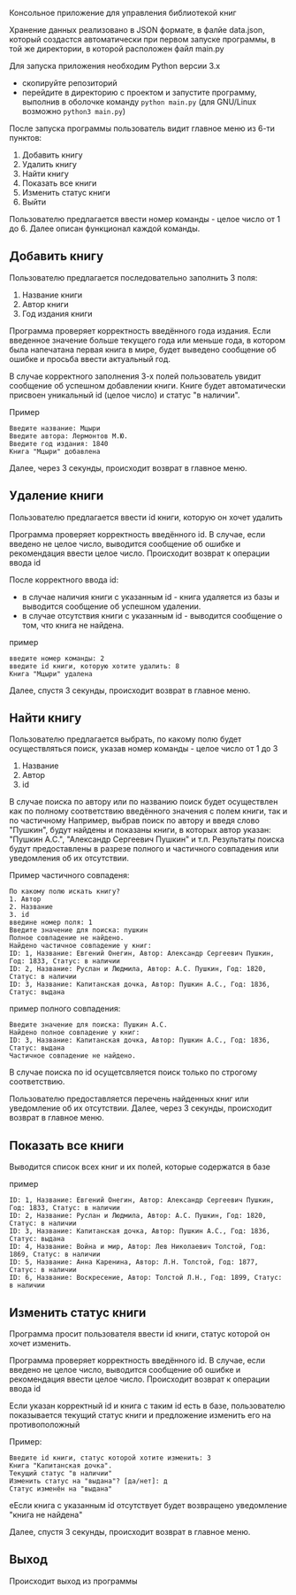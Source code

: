 Консольное приложение для управления библиотекой книг

Хранение данных реализовано в JSON формате, в фалйе data.json, который создастся автоматически при первом запуске программы, в той же директории, в которой расположен файл main.py

Для запуска приложения необходим Python версии 3.х
- скопируйте репозиторий
- перейдите в директорию с проектом и запустите программу, выполнив в оболочке команду `python main.py` (для GNU/Linux возможно `python3 main.py`)

После запуска программы пользователь видит главное меню из 6-ти пунктов:
1. Добавить книгу
2. Удалить книгу
3. Найти книгу
4. Показать все книги
5. Изменить статус книги
6. Выйти

Пользователю предлагается ввести номер команды - целое число от 1 до 6.
Далее описан функционал каждой команды.


## Добавить книгу
Пользователю предлагается последовательно заполнить 3 поля:
1. Название книги
2. Автор книги
3. Год издания книги

Программа проверяет корректность введённого года издания. 
Если введенное значение больше текущего года или меньше года, в котором была напечатана первая книга в мире, будет выведено сообщение об ошибке и просьба ввести актуальный год.

В случае корректного заполнения 3-х полей пользователь увидит сообщение об успешном добавлении книги.
Книге будет автоматически присвоен уникальный id (целое число) и статус "в наличии".

Пример
```shell
Введите название: Мцыри
Введите автора: Лермонтов М.Ю.
Введите год издания: 1840
Книга "Мцыри" добавлена
```

Далее, через 3 секунды, происходит возврат в главное меню.

## Удаление книги
Пользователю предлагается ввести id книги, которую он хочет удалить

Программа проверяет корректность введённого id. 
В случае, если введено не целое число, выводится сообщение об ошибке и рекомендация ввести целое число.
Происходит возврат к операции ввода id

После корректного ввода id:
- в случае наличия книги с указанным id - книга удаляется из базы и выводится сообщение об успешном удалении.
- в случае отсутствия книги с указанным id - выводится сообщение о том, что книга не найдена.

пример
```shell
введите номер команды: 2
введите id книги, которую хотите удалить: 8
Книга "Мцыри" удалена
```

Далее, спустя 3 секунды, происходит возврат в главное меню.


## Найти книгу

Пользователю предлагается выбрать, по какому полю будет осуществляться поиск, указав номер команды - целое число от 1 до 3
1. Название
2. Автор
3. id

В случае поиска по автору или по названию поиск будет осуществлен как по полному соответствию введённого значения с полем книги, так и по частичному
Например, выбрав поиск по автору и введя слово "Пушкин", будут найдены и показаны книги, в которых автор указан: "Пушкин А.С.", "Александр Сергеевич Пушкин" и т.п.
Результаты поиска будут предоставлены в разрезе полного и частичного совпадения или уведомления об их отсутствии.

Пример частичного совпаденя:

```shell
По какому полю искать книгу?
1. Автор
2. Название
3. id
введине номер поля: 1
Введите значение для поиска: пушкин
Полное совпадение не найдено.
Найдено частичное совпадение у книг:
ID: 1, Название: Евгений Онегин, Автор: Александр Сергеевич Пушкин, Год: 1833, Статус: в наличии
ID: 2, Название: Руслан и Людмила, Автор: А.С. Пушкин, Год: 1820, Статус: в наличии
ID: 3, Название: Капитанская дочка, Автор: Пушкин А.С., Год: 1836, Статус: выдана
```

пример полного совпадения:
```shell
Введите значение для поиска: Пушкин А.С.
Найдено полное совпадение у книг:
ID: 3, Название: Капитанская дочка, Автор: Пушкин А.С., Год: 1836, Статус: выдана
Частичное совпадение не найдено.
```

В случае поиска по id осущетсвляется поиск только по строгому соответствию.

Пользователю предоставляется перечень найденных книг или уведомление об их отсутствии.
Далее, через 3 секунды, происходит возврат в главное меню.


## Показать все книги
Выводится список всех книг и их полей, которые содержатся в базе

пример
```shell
ID: 1, Название: Евгений Онегин, Автор: Александр Сергеевич Пушкин, Год: 1833, Статус: в наличии
ID: 2, Название: Руслан и Людмила, Автор: А.С. Пушкин, Год: 1820, Статус: в наличии
ID: 3, Название: Капитанская дочка, Автор: Пушкин А.С., Год: 1836, Статус: выдана
ID: 4, Название: Война и мир, Автор: Лев Николаевич Толстой, Год: 1869, Статус: в наличии
ID: 5, Название: Анна Каренина, Автор: Л.Н. Толстой, Год: 1877, Статус: в наличии
ID: 6, Название: Воскресение, Автор: Толстой Л.Н., Год: 1899, Статус: в наличии
```

## Изменить статус книги
Программа просит пользователя ввести id книги, статус которой он хочет изменить.

Программа проверяет корректность введённого id. 
В случае, если введено не целое число, выводится сообщение об ошибке и рекомендация ввести целое число.
Происходит возврат к операции ввода id

Если указан корректный id и книга с таким id есть в базе, пользователю показывается текущий статус книги и предложение изменить его на противоположный

Пример:
```shell
Введите id книги, статус которой хотите изменить: 3
Книга "Капитанская дочка".
Текущий статус "в наличии"
Изменить статус на "выдана"? [да/нет]: д
Статус изменён на "выдана"
```

eЕсли книга с указанным id отсутствует будет возвращено уведомление "книга не найдена"

Далее, спустя 3 секунды, происходит возврат в главное меню.

## Выход
Происходит выход из программы

